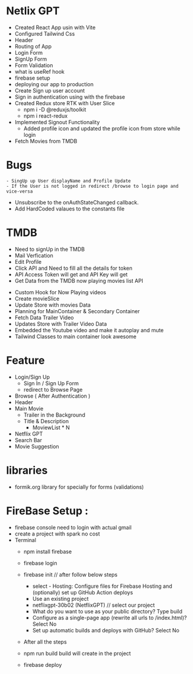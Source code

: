 # Netlix GPT

- Created React App usin with Vite
- Configured Tailwind Css
- Header
- Routing of App
- Login Form
- SignUp Form
- Form Validation 
- what is useRef hook
- firebase setup
- deploying our app to production
- Create Sign up user account
- Sign in authentication using with the firebase 
- Created Redux store RTK with User Slice
    - npm i -D @reduxjs/toolkit
    - npm i react-redux
- Implemented Signout Functionality
    - Added profile icon and updated the profile icon from store while login
- Fetch Movies from TMDB
# Bugs
    - SingUp up User displayName and Profile Update
    - If the User is not logged in redirect /browse to login page and vice-versa
- Unsubscribe to the onAuthStateChanged callback.
- Add HardCoded valaues to the constants file
# TMDB 
- Need to signUp in the TMDB
- Mail Verfication
- Edit Profile
- Click API and Need to fill all the details for token
- API Access Token will get and API Key will get
- Get Data from the TMDB now playing movies list API
<!-- 
- Adding Movie Data to the Store(movieSlice)
- Creating Own Custome Hook (useNowPlayingMovies)
- Building the Browse Page
- Building the Video Title
- Building the Video Background
- Creating the Custome hook for Video Background
- Building the Video Background(background position) 
-->
- Custom Hook for Now Playing videos
- Create movieSlice
- Update Store with movies Data
- Planning for MainContainer & Secondary Container
- Fetch Data Trailer Video
- Updates Store with Trailer Video Data
- Embedded the Youtube video and make it autoplay and mute
- Tailwind Classes to main container look awesome



# Feature
- Login/Sign Up
    - Sign In / Sign Up Form
    - redirect to Browse Page
- Browse ( After Authentication )
 - Header
 - Main Movie
    - Trailer in the Background
    - Title & Description
       - MoviewList * N 
- Netflix GPT
 - Search Bar
 - Movie Suggestion





 # libraries
 - formik.org library for specially for forms (validations)




# FireBase Setup :
- firebase console need to login with actual gmail
- create a project with spark no cost
- Terminal
    - npm install firebase
    - firebase login
    - firebase init // after follow below steps
        - select - Hosting: Configure files for Firebase Hosting and (optionally) set up GitHub Action deploys
        - Use an existing project
        - netflixgpt-30b02 (NetflixGPT) // select our project
        - What do you want to use as your public directory? Type build
        - Configure as a single-page app (rewrite all urls to /index.html)? Select No
        - Set up automatic builds and deploys with GitHub? Select No

    - After all the steps
    - npm run build build will create in the project
    - firebase deploy